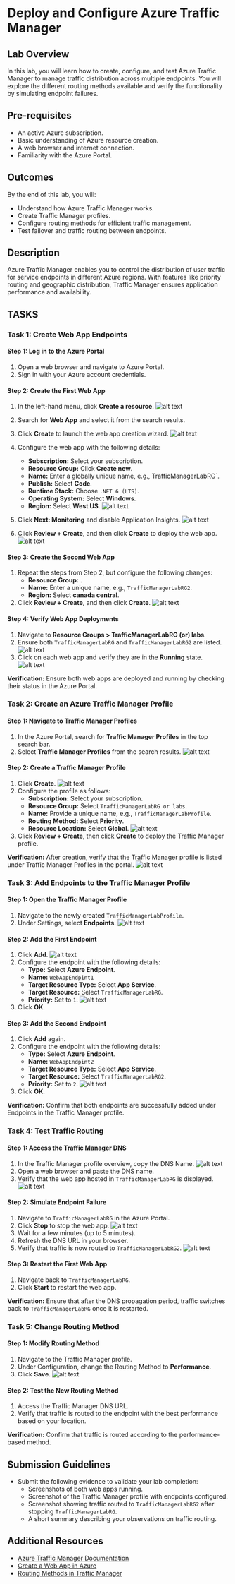 # Deploy and Configure Azure Traffic Manager

## Lab Overview

In this lab, you will learn how to create, configure, and test Azure Traffic Manager to manage traffic distribution across multiple endpoints. You will explore the different routing methods available and verify the functionality by simulating endpoint failures.

## Pre-requisites

- An active Azure subscription.
- Basic understanding of Azure resource creation.
- A web browser and internet connection.
- Familiarity with the Azure Portal.

## Outcomes

By the end of this lab, you will:

- Understand how Azure Traffic Manager works.
- Create Traffic Manager profiles.
- Configure routing methods for efficient traffic management.
- Test failover and traffic routing between endpoints.

## Description

Azure Traffic Manager enables you to control the distribution of user traffic for service endpoints in different Azure regions. With features like priority routing and geographic distribution, Traffic Manager ensures application performance and availability.

## TASKS

### Task 1: Create Web App Endpoints

#### Step 1: Log in to the Azure Portal

1. Open a web browser and navigate to Azure Portal.
2. Sign in with your Azure account credentials.

#### Step 2: Create the First Web App

1. In the left-hand menu, click **Create a resource**.
    ![alt text](1.png)
2. Search for **Web App** and select it from the search results.
    
3. Click **Create** to launch the web app creation wizard.
    ![alt text](2.png)
4. Configure the web app with the following details:
    - **Subscription:** Select your subscription.
    - **Resource Group:** Click **Create new**.
    - **Name:** Enter a globally unique name, e.g., TrafficManagerLabRG`.
    - **Publish:** Select **Code**.
    - **Runtime Stack:** Choose `.NET 6 (LTS)`.
    - **Operating System:** Select **Windows**.
    - **Region:** Select **West US**.
        ![alt text](3.png)
5. Click **Next: Monitoring** and disable Application Insights.
    ![alt text](4.png)
6. Click **Review + Create**, and then click **Create** to deploy the web app.
    ![alt text](5.png)
#### Step 3: Create the Second Web App

1. Repeat the steps from Step 2, but configure the following changes:
    - **Resource Group:** .
    - **Name:** Enter a unique name, e.g., `TrafficManagerLabRG2`.
    - **Region:** Select **canada central**.
2. Click **Review + Create**, and then click **Create**.
    ![alt text](6.png)

#### Step 4: Verify Web App Deployments

1. Navigate to **Resource Groups > TrafficManagerLabRG (or) labs**.
2. Ensure both `TrafficManagerLabRG` and `TrafficManagerLabRG2` are listed.
    ![alt text](7.png)
3. Click on each web app and verify they are in the **Running** state.
    ![alt text](8.png)

**Verification:** Ensure both web apps are deployed and running by checking their status in the Azure Portal.

### Task 2: Create an Azure Traffic Manager Profile

#### Step 1: Navigate to Traffic Manager Profiles

1. In the Azure Portal, search for **Traffic Manager Profiles** in the top search bar.
2. Select **Traffic Manager Profiles** from the search results.
    ![alt text](9.png)
    



#### Step 2: Create a Traffic Manager Profile

1. Click **Create**.
    ![alt text](10.png)
2. Configure the profile as follows:
    - **Subscription:** Select your subscription.
    - **Resource Group:** Select `TrafficManagerLabRG or labs`.
    - **Name:** Provide a unique name, e.g., `TrafficManagerLabProfile`.
    - **Routing Method:** Select **Priority**.
    - **Resource Location:** Select **Global**.
        ![alt text](11.png)
3. Click **Review + Create**, then click **Create** to deploy the Traffic Manager profile.

**Verification:** After creation, verify that the Traffic Manager profile is listed under Traffic Manager Profiles in the portal.
    ![alt text](12.png)

### Task 3: Add Endpoints to the Traffic Manager Profile

#### Step 1: Open the Traffic Manager Profile

1. Navigate to the newly created `TrafficManagerLabProfile`.
2. Under Settings, select **Endpoints**.
    ![alt text](13.png)

#### Step 2: Add the First Endpoint

1. Click **Add**.
    ![alt text](14.png)
2. Configure the endpoint with the following details:
    - **Type:** Select **Azure Endpoint**.
    - **Name:** `WebAppEndpint1`
    - **Target Resource Type:** Select **App Service**.
    - **Target Resource:** Select `TrafficManagerLabRG`.
    - **Priority:** Set to `1`.
    ![alt text](15.png)
3. Click **OK**.

#### Step 3: Add the Second Endpoint

1. Click **Add** again.
2. Configure the endpoint with the following details:
    - **Type:** Select **Azure Endpoint**.
    - **Name:** `WebAppEndpint2`
    - **Target Resource Type:** Select **App Service**.
    - **Target Resource:** Select `TrafficManagerLabRG2`.
    - **Priority:** Set to `2`.
        ![alt text](16.png)
3. Click **OK**.

**Verification:** Confirm that both endpoints are successfully added under Endpoints in the Traffic Manager profile.

### Task 4: Test Traffic Routing

#### Step 1: Access the Traffic Manager DNS

1. In the Traffic Manager profile overview, copy the DNS Name.
    ![alt text](17.png)
2. Open a web browser and paste the DNS name.
3. Verify that the web app hosted in `TrafficManagerLabRG` is displayed.
    ![alt text](18.png)

#### Step 2: Simulate Endpoint Failure

1. Navigate to `TrafficManagerLabRG` in the Azure Portal.
2. Click **Stop** to stop the web app.
    ![alt text](19.png)
3. Wait for a few minutes (up to 5 minutes).
4. Refresh the DNS URL in your browser.
5. Verify that traffic is now routed to `TrafficManagerLabRG2`.
    ![alt text](20.png)

#### Step 3: Restart the First Web App

1. Navigate back to `TrafficManagerLabRG`.
2. Click **Start** to restart the web app.

**Verification:** Ensure that after the DNS propagation period, traffic switches back to `TrafficManagerLabRG` once it is restarted.

### Task 5: Change Routing Method

#### Step 1: Modify Routing Method

1. Navigate to the Traffic Manager profile.
2. Under Configuration, change the Routing Method to **Performance**.
3. Click **Save**.
    ![alt text](21.png)

#### Step 2: Test the New Routing Method

1. Access the Traffic Manager DNS URL.
2. Verify that traffic is routed to the endpoint with the best performance based on your location.

**Verification:** Confirm that traffic is routed according to the performance-based method.

## Submission Guidelines

- Submit the following evidence to validate your lab completion:
    - Screenshots of both web apps running.
    - Screenshot of the Traffic Manager profile with endpoints configured.
    - Screenshot showing traffic routed to `TrafficManagerLabRG2` after stopping `TrafficManagerLabRG`.
    - A short summary describing your observations on traffic routing.

## Additional Resources

- [Azure Traffic Manager Documentation](https://docs.microsoft.com/en-us/azure/traffic-manager/)
- [Create a Web App in Azure](https://docs.microsoft.com/en-us/azure/app-service/quickstart-create-dotnetcore-web-app)
- [Routing Methods in Traffic Manager](https://docs.microsoft.com/en-us/azure/traffic-manager/traffic-manager-routing-methods)
